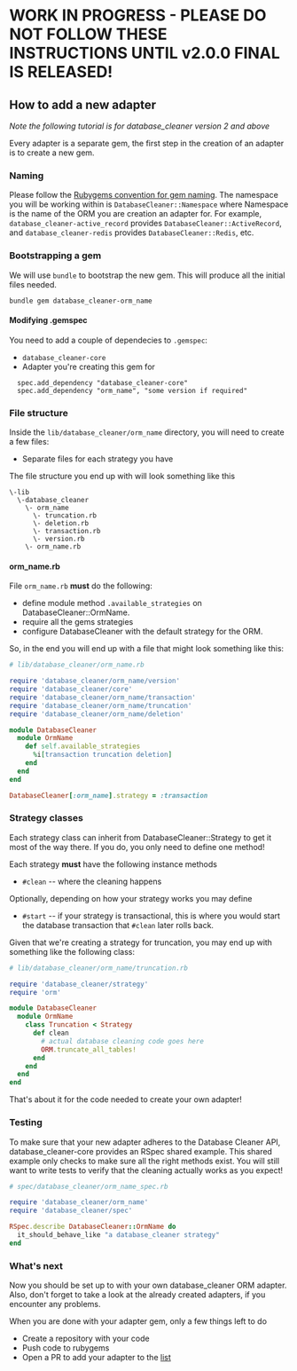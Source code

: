 # WORK IN PROGRESS - PLEASE DO NOT FOLLOW THESE INSTRUCTIONS UNTIL v2.0.0 FINAL IS RELEASED!

## How to add a new adapter

_Note the following tutorial is for database_cleaner version 2 and above_

Every adapter is a separate gem, the first step in the creation of an adapter is to create a new gem.

### Naming
Please follow the [Rubygems convention for gem naming](https://guides.rubygems.org/name-your-gem/). The namespace you will be working within is `DatabaseCleaner::Namespace` where Namespace is the name of the ORM you are creation an adapter for.
For example, `database_cleaner-active_record` provides `DatabaseCleaner::ActiveRecord`, and `database_cleaner-redis` provides `DatabaseCleaner::Redis`, etc.

### Bootstrapping a gem
We will use `bundle` to bootstrap the new gem. This will produce all the initial files needed.

```
bundle gem database_cleaner-orm_name
```
#### Modifying .gemspec
You need to add a couple of dependecies to `.gemspec`:
* `database_cleaner-core`
* Adapter you're creating this gem for

```
  spec.add_dependency "database_cleaner-core"
  spec.add_dependency "orm_name", "some version if required"
```

#### 

### File structure

Inside the `lib/database_cleaner/orm_name` directory, you will need to create a few files:

* Separate files for each strategy you have

The file structure you end up with will look something like this

```
\-lib
  \-database_cleaner
    \- orm_name
      \- truncation.rb
      \- deletion.rb
      \- transaction.rb
      \- version.rb
    \- orm_name.rb
```

#### orm_name.rb

File `orm_name.rb` **must** do the following:
  * define module method `.available_strategies` on DatabaseCleaner::OrmName.
  * require all the gems strategies
  * configure DatabaseCleaner with the default strategy for the ORM.

So, in the end you will end up with a file that might look something like this:

```ruby
# lib/database_cleaner/orm_name.rb

require 'database_cleaner/orm_name/version'
require 'database_cleaner/core'
require 'database_cleaner/orm_name/transaction'
require 'database_cleaner/orm_name/truncation'
require 'database_cleaner/orm_name/deletion'

module DatabaseCleaner
  module OrmName
    def self.available_strategies
      %i[transaction truncation deletion]
    end
  end
end

DatabaseCleaner[:orm_name].strategy = :transaction
```

### Strategy classes

Each strategy class can inherit from DatabaseCleaner::Strategy to get it most of the way there. If you do, you only need to define one method!

Each strategy **must** have the following instance methods
  *  `#clean` -- where the cleaning happens

Optionally, depending on how your strategy works you may define
  *  `#start` -- if your strategy is transactional, this is where you would start the database transaction that `#clean` later rolls back.

Given that we're creating a strategy for truncation, you may end up with something like the following class:

```ruby
# lib/database_cleaner/orm_name/truncation.rb

require 'database_cleaner/strategy'
require 'orm'

module DatabaseCleaner
  module OrmName
    class Truncation < Strategy
      def clean
        # actual database cleaning code goes here
        ORM.truncate_all_tables!
      end
    end
  end
end
```

That's about it for the code needed to create your own adapter!

### Testing

To make sure that your new adapter adheres to the Database Cleaner API, database_cleaner-core provides an RSpec shared example. This shared example only checks to make sure all the right methods exist. You will still want to write tests to verify that the cleaning actually works as you expect!

```ruby
# spec/database_cleaner/orm_name_spec.rb

require 'database_cleaner/orm_name'
require 'database_cleaner/spec'

RSpec.describe DatabaseCleaner::OrmName do
  it_should_behave_like "a database_cleaner strategy"
end
```

### What's next

Now you should be set up to with your own database_cleaner ORM adapter.
Also, don't forget to take a look at the already created adapters, if you encounter any problems.

When you are done with your adapter gem, only a few things left to do
  * Create a repository with your code
  * Push code to rubygems
  * Open a PR to add your adapter to the [list](https://github.com/DatabaseCleaner/database_cleaner#list-of-adapters)
